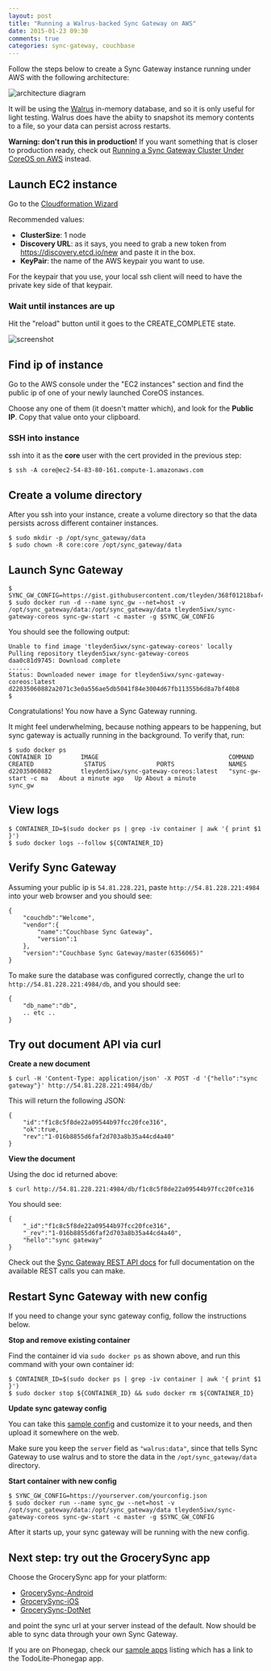 ```yaml
---
layout: post
title: "Running a Walrus-backed Sync Gateway on AWS"
date: 2015-01-23 09:30
comments: true
categories: sync-gateway, couchbase
---
```


Follow the steps below to create a Sync Gateway instance running under AWS with the following architecture:

![architecture diagram](http://tleyden-misc.s3.amazonaws.com/blog_images/sync_gw_walrus_aws.png)

It will be using the [Walrus](https://github.com/couchbaselabs/walrus) in-memory database, and so it is only useful for light testing.  Walrus does have the abiity to snapshot its memory contents to a file, so your data can persist across restarts.

**Warning: don't run this in production!**  If you want something that is closer to production ready, check out [Running a Sync Gateway Cluster Under CoreOS on AWS](http://tleyden.github.io/blog/2014/12/15/running-a-sync-gateway-cluster-under-coreos-on-aws/) instead.

## Launch EC2 instance

Go to the [Cloudformation Wizard](https://console.aws.amazon.com/cloudformation/home?region=us-east-1#cstack=sn%7ECouchbase-CoreOS%7Cturl%7Ehttp://tleyden-misc.s3.amazonaws.com/couchbase-coreos/sync_gateway.template) 

Recommended values:

* **ClusterSize**: 1 node 
* **Discovery URL**:  as it says, you need to grab a new token from https://discovery.etcd.io/new and paste it in the box.
* **KeyPair**: the name of the AWS keypair you want to use.

For the keypair that you use, your local ssh client will need to have the private key side of that keypair.  

### Wait until instances are up

Hit the "reload" button until it goes to the CREATE_COMPLETE state.

![screenshot](http://tleyden-misc.s3.amazonaws.com/blog_images/cloud-formation-create-complete.png)

## Find ip of instance

Go to the AWS console under the "EC2 instances" section and find the public ip of one of your newly launched CoreOS instances.

Choose any one of them (it doesn't matter which), and look for the **Public IP**.  Copy that value onto your clipboard.

### SSH into instance

ssh into it as the **core** user with the cert provided in the previous step:

```
$ ssh -A core@ec2-54-83-80-161.compute-1.amazonaws.com
```

## Create a volume directory

After you ssh into your instance, create a volume directory so that the data persists across different container instances.

```
$ sudo mkdir -p /opt/sync_gateway/data
$ sudo chown -R core:core /opt/sync_gateway/data
```

## Launch Sync Gateway

```
$ SYNC_GW_CONFIG=https://gist.githubusercontent.com/tleyden/368f01218baf4e760267/raw/a65be036bc3855d5ab4e73b849f4caa1dc7d390f/config.json
$ sudo docker run -d --name sync_gw --net=host -v /opt/sync_gateway/data:/opt/sync_gateway/data tleyden5iwx/sync-gateway-coreos sync-gw-start -c master -g $SYNC_GW_CONFIG
```

You should see the following output:

```
Unable to find image 'tleyden5iwx/sync-gateway-coreos' locally
Pulling repository tleyden5iwx/sync-gateway-coreos
daa0c81d9745: Download complete
......
Status: Downloaded newer image for tleyden5iwx/sync-gateway-coreos:latest
d22035060882a2071c3e0a556ae5db5041f84e3004d67fb11355b6d8a7bf40b8
$ 
```

Congratulations!  You now have a Sync Gateway running.  

It might feel underwhelming, because nothing appears to be happening, but sync gateway is actually running in the background.  To verify that, run:

```
$ sudo docker ps
CONTAINER ID        IMAGE                                    COMMAND                CREATED              STATUS              PORTS               NAMES
d22035060882        tleyden5iwx/sync-gateway-coreos:latest   "sync-gw-start -c ma   About a minute ago   Up About a minute                       sync_gw
```

## View logs

```
$ CONTAINER_ID=$(sudo docker ps | grep -iv container | awk '{ print $1 }')
$ sudo docker logs --follow ${CONTAINER_ID}
```

## Verify Sync Gateway

Assuming your public ip is `54.81.228.221`, paste `http://54.81.228.221:4984` into your web browser and you should see:

```
{
    "couchdb":"Welcome",
    "vendor":{
        "name":"Couchbase Sync Gateway",
        "version":1
    },
    "version":"Couchbase Sync Gateway/master(6356065)"
}
```

To make sure the database was configured correctly, change the url to `http://54.81.228.221:4984/db`, and you should see:

```
{
    "db_name":"db",
    .. etc ..
}
```

## Try out document API via curl

**Create a new document**

```
$ curl -H 'Content-Type: application/json' -X POST -d '{"hello":"sync gateway"}' http://54.81.228.221:4984/db/
```

This will return the following JSON:

```
{
    "id":"f1c8c5f8de22a09544b97fcc20fce316",
    "ok":true,
    "rev":"1-016b8855d6faf2d703a8b35a44cd4a40"
}
```

**View the document**

Using the doc id returned above:

```
$ curl http://54.81.228.221:4984/db/f1c8c5f8de22a09544b97fcc20fce316
```

You should see:

```
{
    "_id":"f1c8c5f8de22a09544b97fcc20fce316",
    "_rev":"1-016b8855d6faf2d703a8b35a44cd4a40",
    "hello":"sync gateway"
}
```

Check out the [Sync Gateway REST API docs](http://developer.couchbase.com/mobile/develop/references/sync-gateway/rest-api/index.html) for full documentation on the available REST calls you can make.

## Restart Sync Gateway with new config

If you need to change your sync gateway config, follow the instructions below.

**Stop and remove existing container**

Find the container id via `sudo docker ps` as shown above, and run this command with your own container id:

```
$ CONTAINER_ID=$(sudo docker ps | grep -iv container | awk '{ print $1 }')
$ sudo docker stop ${CONTAINER_ID} && sudo docker rm ${CONTAINER_ID}
```

**Update sync gateway config**

You can take this [sample config](https://gist.githubusercontent.com/tleyden/368f01218baf4e760267/raw/a65be036bc3855d5ab4e73b849f4caa1dc7d390f/config.json) and customize it to your needs, and then upload it somewhere on the web.  

Make sure you keep the `server` field as `"walrus:data"`, since that tells Sync Gateway to use walrus and to store the data in the `/opt/sync_gateway/data` directory.

**Start container with new config**
 
```
$ SYNC_GW_CONFIG=https://yourserver.com/yourconfig.json
$ sudo docker run --name sync_gw --net=host -v /opt/sync_gateway/data:/opt/sync_gateway/data tleyden5iwx/sync-gateway-coreos sync-gw-start -c master -g $SYNC_GW_CONFIG
```

After it starts up, your sync gateway will be running with the new config.

## Next step: try out the GrocerySync app

Choose the GrocerySync app for your platform:

* [GrocerySync-Android](https://github.com/couchbaselabs/GrocerySync-Android)
* [GrocerySync-iOS](https://github.com/couchbaselabs/Grocery-Sync-iOS)
* [GrocerySync-DotNet](https://github.com/couchbase/couchbase-lite-net/tree/master/samples)

and point the sync url at your server instead of the default.  Now should be able to sync data through your own Sync Gateway.

If you are on Phonegap, check our [sample apps](http://developer.couchbase.com/mobile/develop/samples/samples/index.html) listing which has a link to the TodoLite-Phonegap app.
